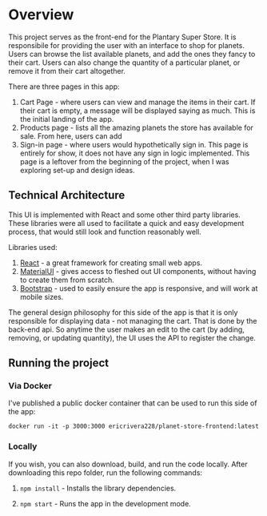 # Overview

This project serves as the front-end for the Plantary Super Store. It is responsibile for providing the user with an interface to shop for planets. Users can browse the list available planets, and add the ones they fancy to their cart. Users can also change the quantity of a particular planet, or remove it from their cart altogether. 

There are three pages in this app:
1. Cart Page - where users can view and manage the items in their cart. If their cart is empty, a message will be displayed saying as much. This is the initial landing of the app.
2. Products page - lists all the amazing planets the store has available for sale. From here, users can add 
3. Sign-in page - where users would hypothetically sign in. This page is entirely for show, it does not have any sign in logic implemented. This page is a leftover from the beginning of the project, when I was exploring set-up and design ideas.


## Technical Architecture 

This UI is implemented with React and some other third party libraries. These libraries were all used to facilitate a quick and easy development process, that would still look and function reasonably well. 

Libraries used:
1. [React](https://reactjs.org/) - a great framework for creating small web apps.
2. [MaterialUI](https://material-ui.com/) - gives access to fleshed out UI components, without having to create them from scratch. 
3. [Bootstrap](https://getbootstrap.com/) - used to easily ensure the app is responsive, and will work at mobile sizes.

The general design philosophy for this side of the app is that it is only responsible for displaying data - not managing the cart. That is done by the back-end api. So anytime the user makes an edit to the cart (by adding, removing, or updating quantity), the UI uses the API to register the change.

## Running the project

### Via Docker

I've published a public docker container that can be used to run this side of the app:

`docker run -it -p 3000:3000 ericrivera228/planet-store-frontend:latest`

### Locally

If you wish, you can also download, build, and run the code locally. After downloading this repo folder, run the following commands:

1. `npm install` -
Installs the library dependencies. 

2. `npm start` -
Runs the app in the development mode.
